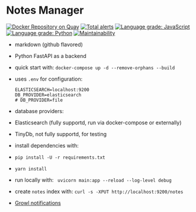 # Notes Manager 
[![Docker Repository on Quay](https://quay.io/repository/wasilak/notes-manager/status "Docker Repository on Quay")](https://quay.io/repository/wasilak/notes-manager) [![Total alerts](https://img.shields.io/lgtm/alerts/g/wasilak/notes-manager.svg?logo=lgtm&logoWidth=18)](https://lgtm.com/projects/g/wasilak/notes-manager/alerts/) [![Language grade: JavaScript](https://img.shields.io/lgtm/grade/javascript/g/wasilak/notes-manager.svg?logo=lgtm&logoWidth=18)](https://lgtm.com/projects/g/wasilak/notes-manager/context:javascript) [![Language grade: Python](https://img.shields.io/lgtm/grade/python/g/wasilak/notes-manager.svg?logo=lgtm&logoWidth=18)](https://lgtm.com/projects/g/wasilak/notes-manager/context:python) [![Maintainability](https://api.codeclimate.com/v1/badges/12f39774bcfc138889cb/maintainability)](https://codeclimate.com/github/wasilak/notes-manager/maintainability)

- markdown (github flavored)
- Python FastAPI as a backend
- quick start with: `docker-compose up -d --remove-orphans --build`
- uses `.env` for configuration:

  ```shell
  ELASTICSEARCH=localhost:9200
  DB_PROVIDER=elasticsearch
  # DB_PROVIDER=file
  ```

- database providers:
 - Elasticsearch (fully supportd, run via docker-compose or externally)
 - TinyDb, not fully supportd, for testing

- install dependencies with:
 - `pip install -U -r requirements.txt`
 - `yarn install`

- run locally with: ` uvicorn main:app --reload --log-level debug`
- create `notes` index with: `curl -s -XPUT http://localhost:9200/notes`
- [Growl notifications](http://jvandemo.github.io/angular-growl-notifications/)

